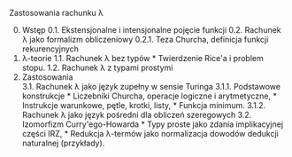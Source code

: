 Zastosowania rachunku λ

0. Wstęp 
  0.1. Ekstensjonalne i intensjonalne pojęcie funkcji
  0.2. Rachunek λ jako formalizm obliczeniowy
    0.2.1. Teza Churcha, definicja funkcji rekurencyjnych
1. λ-teorie 
  1.1. Rachunek λ bez typów
       * Twierdzenie Rice'a i problem stopu.
  1.2. Rachunek λ z typami prostymi
2. Zastosowania  
  3.1. Rachunek λ jako język zupełny w sensie Turinga
    3.1.1. Podstawowe konstrukcje
       * Liczebniki Churcha, operacje logiczne i arytmetyczne,
       * Instrukcje warunkowe, pętle, krotki, listy,
       * Funkcja minimum.
    3.1.2. Rachunek λ jako język pośredni dla obliczeń szeregowych
  3.2. Izomorfizm Curry'ego-Howarda
       * Typy proste jako zdania implikacyjnej części IRZ,
       * Redukcja λ-termów jako normalizacja dowodów dedukcji naturalnej (przykłady).
